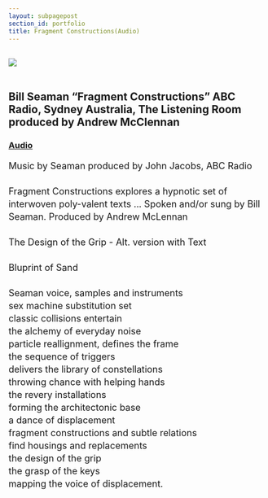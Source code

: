 ```yaml
---
layout: subpagepost
section_id: portfolio
title: Fragment Constructions(Audio)
---
```

<br>
<div class="full">
    <div class="row">
         <div class="large-12 large-centered columns">
         <img src="../images/assets/Picture22.png">
        </div>
    </div>
<br>
<div class="Text_works">
<div class="Text_title_works">
<h2>Bill Seaman “Fragment Constructions” ABC Radio, Sydney Australia, The Listening Room produced by Andrew McClennan</h2>
<a href="https://drive.google.com/file/d/18rZfcEpCo0Etl7CIPgaPbREiKHdvEFkI/view?usp=sharing"><h3>Audio</h3></a>
</div>
<p style="line-height:25px; font-size: 18px">
Music by Seaman produced by John Jacobs, ABC Radio<br><br>
 Fragment Constructions explores a hypnotic set of interwoven poly-valent texts ... Spoken and/or sung by Bill Seaman. Produced by Andrew McLennan
<br><br>
The Design of the Grip - Alt. version with Text
<br><br>
Bluprint of Sand
<br><br>
Seaman voice, samples and instruments
<br>
sex machine substitution set<br>
classic collisions entertain<br>
the alchemy of everyday noise<br>
particle reallignment, defines the frame<br>
the sequence of triggers<br>
delivers the library of constellations<br>
throwing chance with helping hands<br>
the revery installations<br>
forming the architectonic base<br>
a dance of displacement<br>
fragment constructions and subtle relations<br>
find housings and replacements<br>
the design of the grip<br>
the grasp of the keys<br>
mapping the voice of displacement.<br>
</p>
</div>
</div>
<br>